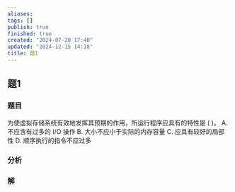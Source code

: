 ```yaml
---
aliases: 
tags: []
publish: true
finished: true
created: "2024-07-20 17:40"
updated: "2024-12-15 14:18"
title: 题1
---
```

## 题1
### 题目
为使虚拟存储系统有效地发挥其预期的作用，所运行程序应具有的特性是 ( )。
A. 不应含有过多的 $\mathrm{I}/\mathrm{O}$ 操作 
B. 大小不应小于实际的内存容量
C. 应具有较好的局部性 
D. 顺序执行的指令不应过多
### 分析

### 解